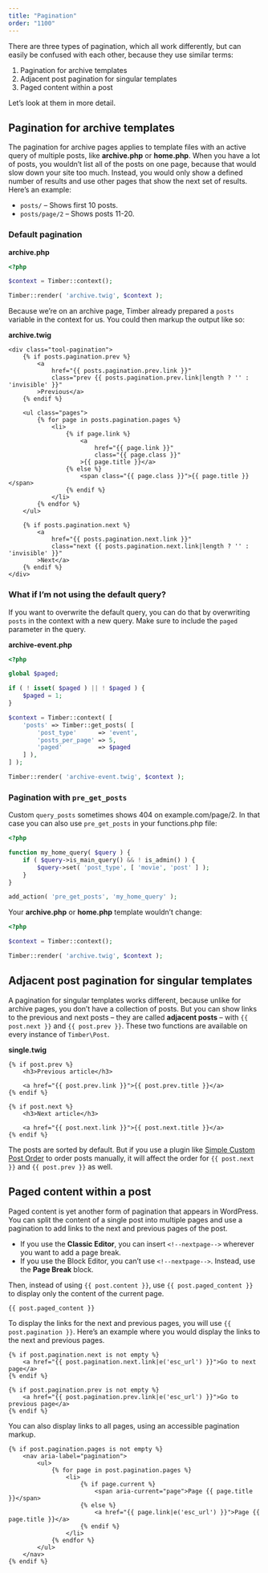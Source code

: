 ```yaml
---
title: "Pagination"
order: "1100"
---
```


There are three types of pagination, which all work differently, but can easily be confused with each other, because they use similar terms:

1. Pagination for archive templates
2. Adjacent post pagination for singular templates
3. Paged content within a post

Let’s look at them in more detail.

## Pagination for archive templates

The pagination for archive pages applies to template files with an active query of multiple posts, like **archive.php** or **home.php**. When you have a lot of posts, you wouldn’t list all of the posts on one page, because that would slow down your site too much. Instead, you would only show a defined number of results and use other pages that show the next set of results. Here’s an example:

- `posts/` – Shows first 10 posts.
- `posts/page/2` – Shows posts 11-20.

### Default pagination

**archive.php**

```php
<?php

$context = Timber::context();

Timber::render( 'archive.twig', $context );
```

Because we’re on an archive page, Timber already prepared a `posts` variable in the context for us. You could then markup the output like so:

**archive.twig**

```twig
<div class="tool-pagination">
	{% if posts.pagination.prev %}
		<a
            href="{{ posts.pagination.prev.link }}"
            class="prev {{ posts.pagination.prev.link|length ? '' : 'invisible' }}"
        >Previous</a>
	{% endif %}

	<ul class="pages">
		{% for page in posts.pagination.pages %}
			<li>
				{% if page.link %}
					<a
                        href="{{ page.link }}"
                        class="{{ page.class }}"
                    >{{ page.title }}</a>
				{% else %}
					<span class="{{ page.class }}">{{ page.title }}</span>
				{% endif %}
			</li>
		{% endfor %}
	</ul>

	{% if posts.pagination.next %}
		<a
            href="{{ posts.pagination.next.link }}"
            class="next {{ posts.pagination.next.link|length ? '' : 'invisible' }}"
        >Next</a>
	{% endif %}
</div>
```

### What if I’m not using the default query?

If you want to overwrite the default query, you can do that by overwriting `posts` in the context with a new query. Make sure to include the `paged` parameter in the query.

**archive-event.php**

```php
<?php

global $paged;

if ( ! isset( $paged ) || ! $paged ) {
    $paged = 1;
}

$context = Timber::context( [
    'posts' => Timber::get_posts( [
        'post_type'      => 'event',
        'posts_per_page' => 5,
        'paged'          => $paged
    ] ),
] );

Timber::render( 'archive-event.twig', $context );
```

### Pagination with `pre_get_posts`

Custom `query_posts` sometimes shows 404 on example.com/page/2. In that case you can also use `pre_get_posts` in your functions.php file:

```php
<?php

function my_home_query( $query ) {
    if ( $query->is_main_query() && ! is_admin() ) {
        $query->set( 'post_type', [ 'movie', 'post' ] );
    }
}

add_action( 'pre_get_posts', 'my_home_query' );
```

Your **archive.php** or **home.php** template wouldn’t change:

```php
<?php

$context = Timber::context();

Timber::render( 'archive.twig', $context );
```

## Adjacent post pagination for singular templates

A pagination for singular templates works different, because unlike for archive pages, you don’t have a collection of posts. But you can show links to the previous and next posts – they are called **adjacent posts** – with `{{ post.next }}` and `{{ post.prev }}`. These two functions are available on every instance of `Timber\Post`.

**single.twig**

```twig
{% if post.prev %}
    <h3>Previous article</h3>

    <a href="{{ post.prev.link }}">{{ post.prev.title }}</a>
{% endif %}

{% if post.next %}
    <h3>Next article</h3>

    <a href="{{ post.next.link }}">{{ post.next.title }}</a>
{% endif %}
```

The posts are sorted by default. But if you use a plugin like [Simple Custom Post Order](https://wordpress.org/plugins/simple-custom-post-order/) to order posts manually, it will affect the order for `{{ post.next }}` and `{{ post.prev }}` as well.

## Paged content within a post

Paged content is yet another form of pagination that appears in WordPress. You can split the content of a single post into multiple pages and use a pagination to add links to the next and previous pages of the post.

- If you use the **Classic Editor**, you can insert `<!--nextpage-->` wherever you want to add a page break.
- If you use the Block Editor, you can’t use `<!--nextpage-->`. Instead, use the **Page Break** block.

Then, instead of using `{{ post.content }}`, use `{{ post.paged_content }}` to display only the content of the current page.

```twig
{{ post.paged_content }}
```

To display the links for the next and previous pages, you will use `{{ post.pagination }}`. Here’s an example where you would display the links to the next and previous pages.

```twig
{% if post.pagination.next is not empty %}
	<a href="{{ post.pagination.next.link|e('esc_url') }}">Go to next page</a>
{% endif %}

{% if post.pagination.prev is not empty %}
	<a href="{{ post.pagination.prev.link|e('esc_url') }}">Go to previous page</a>
{% endif %}
```

You can also display links to all pages, using an accessible pagination markup.

```twig
{% if post.pagination.pages is not empty %}
    <nav aria-label="pagination">
        <ul>
            {% for page in post.pagination.pages %}
                <li>
                    {% if page.current %}
                        <span aria-current="page">Page {{ page.title }}</span>
                    {% else %}
                        <a href="{{ page.link|e('esc_url') }}">Page {{ page.title }}</a>
                    {% endif %}
                </li>
            {% endfor %}
        </ul>
    </nav>
{% endif %}
```
